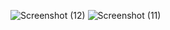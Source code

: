 
![Screenshot (12)](https://github.com/Guram11/React-Quiz/assets/121447764/a580de39-ad4b-4456-8edd-e20df9d664d0)
![Screenshot (11)](https://github.com/Guram11/React-Quiz/assets/121447764/ecf7a951-f49c-4add-a4f5-e862f3a54071)
